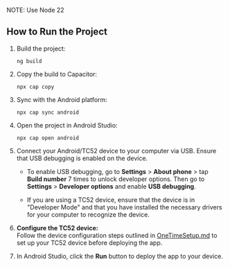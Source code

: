 NOTE: Use Node 22

## How to Run the Project

1. Build the project:
    ```
    ng build
    ```

2. Copy the build to Capacitor:
    ```
    npx cap copy
    ```

3. Sync with the Android platform:
    ```
    npx cap sync android
    ```

4. Open the project in Android Studio:
    ```
    npx cap open android
    ```

5. Connect your Android/TC52 device to your computer via USB. Ensure that USB debugging is enabled on the device.

   - To enable USB debugging, go to **Settings** > **About phone** > tap **Build number** 7 times to unlock developer options. Then go to **Settings** > **Developer options** and enable **USB debugging**.

   - If you are using a TC52 device, ensure that the device is in "Developer Mode" and that you have installed the necessary drivers for your computer to recognize the device.

6. **Configure the TC52 device:**  
   Follow the device configuration steps outlined in [OneTimeSetup.md](./OneTimeSetup.md) to set up your TC52 device before deploying the app.

7. In Android Studio, click the **Run** button to deploy the app to your device.
